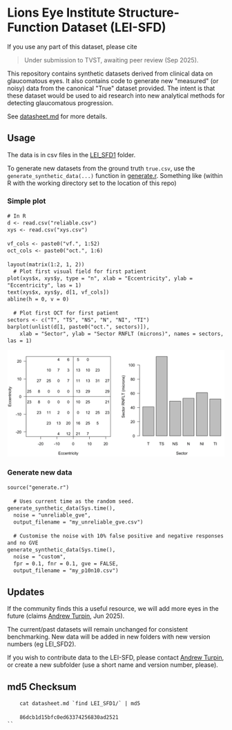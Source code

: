 # Lions Eye Institute Structure-Function Dataset (LEI-SFD)

If you use any part of this dataset, please cite 
> Under submission to TVST, awaiting peer review (Sep 2025).


This repository contains synthetic datasets derived from clinical data on glaucomatous eyes. 
It also contains code to generate new "measured" (or noisy) data from the canonical "True" dataset provided.
The intent is that these dataset would be used to aid research into new analytical methods for detecting glaucomatous progression.

See [datasheet.md](datasheet.md) for more details.

## Usage

The data is in csv files in the [LEI_SFD1](LEI_SFD1) folder.

To generate new datasets from the ground truth `true.csv`, use  the `generate_synthetic_data(...)` function in [generate.r](generate.r). Something like (within R with the working directory set to the location of this repo)

### Simple plot
```
# In R
d <- read.csv("reliable.csv")
xys <- read.csv("xys.csv")

vf_cols <- paste0("vf.", 1:52)
oct_cols <- paste0("oct.", 1:6)

layout(matrix(1:2, 1, 2))
  # Plot first visual field for first patient
plot(xys$x, xys$y, type = "n", xlab = "Eccentricity", ylab = "Eccentricity", las = 1)
text(xys$x, xys$y, d[1, vf_cols])
abline(h = 0, v = 0)

  # Plot first OCT for first patient
sectors <- c("T", "TS", "NS", "N", "NI", "TI")
barplot(unlist(d[1, paste0("oct.", sectors)]),
    xlab = "Sector", ylab = "Sector RNFLT (microns)", names = sectors, las = 1)
```

![Output of example plot](eg.png "Example plots")

### Generate new data
```
source("generate.r")

  # Uses current time as the random seed.
generate_synthetic_data(Sys.time(),
  noise = "unreliable_gve", 
  output_filename = "my_unreliable_gve.csv")

  # Customise the noise with 10% false positive and negative responses and no GVE
generate_synthetic_data(Sys.time(),
  noise = "custom",
  fpr = 0.1, fnr = 0.1, gve = FALSE,
  output_filename = "my_p10n10.csv")
```

## Updates

If the community finds this a useful resource, we will add more eyes in the future (claims [Andrew Turpin](mailto:andrew.turpin@lei.org.au), Jun 2025).

The current/past datasets will remain unchanged for consistent benchmarking. New data will be added in new folders with new version numbers (eg LEI_SFD2).

If you wish to contribute data to the LEI-SFD, please contact [Andrew Turpin](mailto:andrew.turpin@lei.org.au), 
or create a new subfolder (use a short name and version number, please).

## md5 Checksum

```
    cat datasheet.md `find LEI_SFD1/` | md5

    86dcb1d15bfc0ed63374256830ad2521
``
